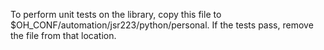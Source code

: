 To perform unit tests on the library, copy this file to $OH_CONF/automation/jsr223/python/personal.
If the tests pass, remove the file from that location.
